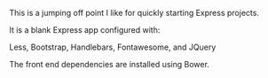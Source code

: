 This is a jumping off point I like for quickly starting Express projects.

It is a blank Express app configured with:

Less,
Bootstrap,
Handlebars,
Fontawesome,
and JQuery

The front end dependencies are installed using Bower.
